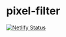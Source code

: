 # pixel-filter

[![Netlify Status](https://api.netlify.com/api/v1/badges/f676daba-6416-4f28-9c1a-e1154503fae3/deploy-status)](https://app.netlify.com/sites/pixel-filter/deploys)
